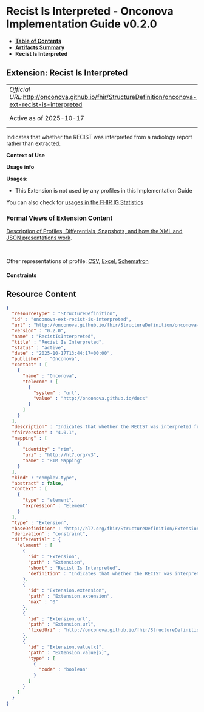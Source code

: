 # Recist Is Interpreted - Onconova Implementation Guide v0.2.0

* [**Table of Contents**](toc.md)
* [**Artifacts Summary**](artifacts.md)
* **Recist Is Interpreted**

## Extension: Recist Is Interpreted 

| | |
| :--- | :--- |
| *Official URL*:http://onconova.github.io/fhir/StructureDefinition/onconova-ext-recist-is-interpreted | *Version*:0.2.0 |
| Active as of 2025-10-17 | *Computable Name*:RecistIsInterpreted |

Indicates that whether the RECIST was interpreted from a radiology report rather than extracted.

**Context of Use**

**Usage info**

**Usages:**

* This Extension is not used by any profiles in this Implementation Guide

You can also check for [usages in the FHIR IG Statistics](https://packages2.fhir.org/xig/onconova.fhir|current/StructureDefinition/onconova-ext-recist-is-interpreted)

### Formal Views of Extension Content

 [Description of Profiles, Differentials, Snapshots, and how the XML and JSON presentations work](http://build.fhir.org/ig/FHIR/ig-guidance/readingIgs.html#structure-definitions). 

 

Other representations of profile: [CSV](StructureDefinition-onconova-ext-recist-is-interpreted.csv), [Excel](StructureDefinition-onconova-ext-recist-is-interpreted.xlsx), [Schematron](StructureDefinition-onconova-ext-recist-is-interpreted.sch) 

#### Constraints



## Resource Content

```json
{
  "resourceType" : "StructureDefinition",
  "id" : "onconova-ext-recist-is-interpreted",
  "url" : "http://onconova.github.io/fhir/StructureDefinition/onconova-ext-recist-is-interpreted",
  "version" : "0.2.0",
  "name" : "RecistIsInterpreted",
  "title" : "Recist Is Interpreted",
  "status" : "active",
  "date" : "2025-10-17T13:44:17+00:00",
  "publisher" : "Onconova",
  "contact" : [
    {
      "name" : "Onconova",
      "telecom" : [
        {
          "system" : "url",
          "value" : "http://onconova.github.io/docs"
        }
      ]
    }
  ],
  "description" : "Indicates that whether the RECIST was interpreted from a radiology report rather than extracted.",
  "fhirVersion" : "4.0.1",
  "mapping" : [
    {
      "identity" : "rim",
      "uri" : "http://hl7.org/v3",
      "name" : "RIM Mapping"
    }
  ],
  "kind" : "complex-type",
  "abstract" : false,
  "context" : [
    {
      "type" : "element",
      "expression" : "Element"
    }
  ],
  "type" : "Extension",
  "baseDefinition" : "http://hl7.org/fhir/StructureDefinition/Extension|4.0.1",
  "derivation" : "constraint",
  "differential" : {
    "element" : [
      {
        "id" : "Extension",
        "path" : "Extension",
        "short" : "Recist Is Interpreted",
        "definition" : "Indicates that whether the RECIST was interpreted from a radiology report rather than extracted."
      },
      {
        "id" : "Extension.extension",
        "path" : "Extension.extension",
        "max" : "0"
      },
      {
        "id" : "Extension.url",
        "path" : "Extension.url",
        "fixedUri" : "http://onconova.github.io/fhir/StructureDefinition/onconova-ext-recist-is-interpreted"
      },
      {
        "id" : "Extension.value[x]",
        "path" : "Extension.value[x]",
        "type" : [
          {
            "code" : "boolean"
          }
        ]
      }
    ]
  }
}

```
